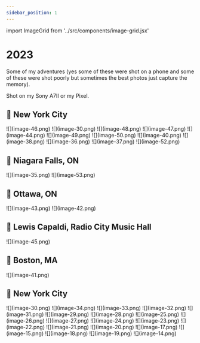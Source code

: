 ```yaml
---
sidebar_position: 1
---
```


import ImageGrid from '../src/components/image-grid.jsx'

# 2023

Some of my adventures (yes some of these were shot on a phone and some of these were shot poorly but sometimes the best photos just capture the memory).

Shot on my Sony A7II or my Pixel.


## 📌 New York City

<ImageGrid>
![](image-46.png)
![](image-30.png)
![](image-48.png)
![](image-47.png)
![](image-44.png)
![](image-49.png)
![](image-50.png)
![](image-40.png)
![](image-38.png)
![](image-36.png)
![](image-37.png)
![](image-52.png)
</ImageGrid>



## 📌 Niagara Falls, ON

<ImageGrid>
![](image-35.png)
![](image-53.png)
</ImageGrid>

## 📌 Ottawa, ON
<ImageGrid>
![](image-43.png)
![](image-42.png)
</ImageGrid>


## 📌 Lewis Capaldi, Radio City Music Hall

<ImageGrid>
![](image-45.png)
</ImageGrid>

## 📌 Boston, MA

<ImageGrid>
![](image-41.png)
</ImageGrid>

## 📌 New York City

<ImageGrid>
![](image-30.png)
![](image-34.png)
![](image-33.png)
![](image-32.png)
![](image-31.png)
![](image-29.png)
![](image-28.png)
![](image-25.png)
![](image-26.png)
![](image-27.png)
![](image-24.png)
![](image-23.png)
![](image-22.png)
![](image-21.png)
![](image-20.png)
![](image-17.png)
![](image-15.png)
![](image-18.png)
![](image-19.png)
![](image-14.png)
</ImageGrid>
